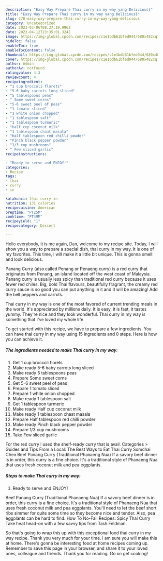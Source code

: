 ```yaml
---
description: "Easy Way Prepare Thai curry in my way yang Delicious}"
title: "Easy Way Prepare Thai curry in my way yang Delicious}"
slug: 270-easy-way-prepare-thai-curry-in-my-way-yang-delicious
category: Uncategorized
date: 2023-03-06T08:27:19.996Z
date: 2023-04-12T23:35:01.324Z
image: https://img-global.cpcdn.com/recipes/c1e1bdb61bfed944/680x482cq70/thai-curry-in-my-way-recipe-main-photo.jpg
hideToc: false
enableToc: true
enableTocContent: false
thumbnail: https://img-global.cpcdn.com/recipes/c1e1bdb61bfed944/680x482cq70/thai-curry-in-my-way-recipe-main-photo.jpg
cover: https://img-global.cpcdn.com/recipes/c1e1bdb61bfed944/680x482cq70/thai-curry-in-my-way-recipe-main-photo.jpg
author: Admin
authorAv: notfound
ratingvalue: 4.3
reviewcount: 4
recipeingredient:
- "1 cup broccoli florets"
- "5-6 baby carrots long sliced"
- "5 tablespoons peas"
- " Some sweet corns"
- "5-6 sweet peel of peas"
- "1 tomato sliced"
- "1 white onion chopped"
- "1 tablespoon salt"
- "1 tablespoon turmeric"
- "Half cup coconut milk"
- "1 tablespoon chaat masala"
- "Half tablespoon red chilli powder"
- "Pinch black pepper powder"
- "1/3 cup mushrooms"
- " Few sliced garlic"
recipeinstructions:

- "Ready to serve and ENJOY!"
categories:
- Recipe
tags:
- thai
- curry
- in

katakunci: thai curry in 
nutrition: 131 calories
recipecuisine: American
preptime: "PT25M"
cooktime: "PT49M"
recipeyield: "1"
recipecategory: Dessert

---
```



Hello everybody, it is me again, Dan, welcome to my recipe site. Today, I will show you a way to prepare a special dish, thai curry in my way. It is one of my favorites. This time, I will make it a little bit unique. This is gonna smell and look delicious.

Panang Curry (also called Penang or Penaeng curry) is a red curry that originates from Penang, an island located off the west coast of Malaysia. Panang curry is usually less spicy than traditional red curry because it uses fewer red chiles. Big, bold Thai flavours, beautifully fragrant, the creamy red curry sauce is so good you can put anything in it and it will be amazing! Add the bell peppers and carrots.

Thai curry in my way is one of the most favored of current trending meals in the world. It's appreciated by millions daily. It is easy, it is fast, it tastes yummy. They're nice and they look wonderful. Thai curry in my way is something that I've loved my whole life.


To get started with this recipe, we have to prepare a few ingredients. You can have thai curry in my way using 15 ingredients and 0 steps. Here is how you can achieve it.

<!--inarticleads1-->

##### The ingredients needed to make Thai curry in my way:

1. Get 1 cup broccoli florets
1. Make ready 5-6 baby carrots long sliced
1. Make ready 5 tablespoons peas
1. Prepare  Some sweet corns
1. Get 5-6 sweet peel of peas
1. Prepare 1 tomato sliced
1. Prepare 1 white onion chopped
1. Make ready 1 tablespoon salt
1. Get 1 tablespoon turmeric
1. Make ready Half cup coconut milk
1. Make ready 1 tablespoon chaat masala
1. Prepare Half tablespoon red chilli powder
1. Make ready Pinch black pepper powder
1. Prepare 1/3 cup mushrooms
1. Take  Few sliced garlic


For the red curry I used the shelf-ready curry that is avail. Categories &gt; Guides and Tips From a Local: The Best Ways to Eat Thai Curry Somchai Chen Beef Panang Curry (Traditional Phanaeng Nua) If a savory beef dinner is in order, this curry is a fine choice. It&#39;s a traditional style of Phanaeng Nua that uses fresh coconut milk and pea eggplants. 

<!--inarticleads2-->

##### Steps to make Thai curry in my way:


1. Ready to serve and ENJOY!

Beef Panang Curry (Traditional Phanaeng Nua) If a savory beef dinner is in order, this curry is a fine choice. It&#39;s a traditional style of Phanaeng Nua that uses fresh coconut milk and pea eggplants. You&#39;ll need to let the beef short ribs simmer for quite some time so they become nice and tender. Also, pea eggplants can be hard to find. How To No-Fail Recipes: Spicy Thai Curry Take heat head-on with a few savvy tips from Tash Feldman. 

So that's going to wrap this up with this exceptional food thai curry in my way recipe. Thank you very much for your time. I am sure you will make this at home. There's gonna be interesting food at home recipes coming up. Remember to save this page in your browser, and share it to your loved ones, colleague and friends. Thank you for reading. Go on get cooking!
